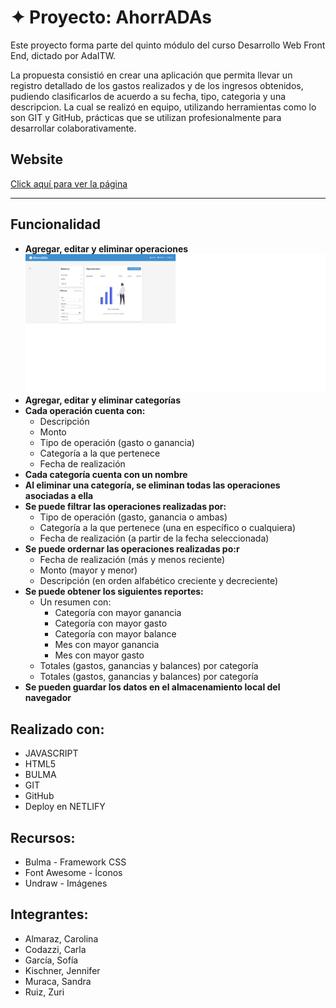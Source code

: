 # ✦ Proyecto: **AhorrADAs**

Este proyecto forma parte del quinto módulo del curso Desarrollo Web Front End, dictado por AdaITW.

La propuesta consistió en crear una aplicación que permita llevar un registro detallado de los gastos realizados y de los ingresos obtenidos, pudiendo clasificarlos de acuerdo a su fecha, tipo, categoria y una descripcion. La cual se realizó en equipo, utilizando herramientas como lo son GIT y GitHub, prácticas que se utilizan profesionalmente para desarrollar colaborativamente.

## Website

[Click aquí para ver la página]()

---

## Funcionalidad

- **Agregar, editar y eliminar operaciones**
  ![Image text](/imagen-proyecto.png)
- **Agregar, editar y eliminar categorías**
- **Cada operación cuenta con:**
  - Descripción
  - Monto
  - Tipo de operación (gasto o ganancia)
  - Categoría a la que pertenece
  - Fecha de realización
- **Cada categoría cuenta con un nombre**
- **Al eliminar una categoría, se eliminan todas las operaciones asociadas a ella**
- **Se puede filtrar las operaciones realizadas por:**
  - Tipo de operación (gasto, ganancia o ambas)
  - Categoría a la que pertenece (una en específico o cualquiera)
  - Fecha de realización (a partir de la fecha seleccionada)
- **Se puede ordernar las operaciones realizadas po:r**
  - Fecha de realización (más y menos reciente)
  - Monto (mayor y menor)
  - Descripción (en orden alfabético creciente y decreciente)
- **Se puede obtener los siguientes reportes:**
  - Un resumen con:
    - Categoría con mayor ganancia
    - Categoría con mayor gasto
    - Categoría con mayor balance
    - Mes con mayor ganancia
    - Mes con mayor gasto
  - Totales (gastos, ganancias y balances) por categoría
  - Totales (gastos, ganancias y balances) por categoría
- **Se pueden guardar los datos en el almacenamiento local del navegador**

## Realizado con:

- JAVASCRIPT
- HTML5
- BULMA
- GIT
- GitHub
- Deploy en NETLIFY

## Recursos:

- Bulma - Framework CSS
- Font Awesome - Íconos
- Undraw - Imágenes

## Integrantes:

- Almaraz, Carolina
- Codazzi, Carla
- García, Sofía
- Kischner, Jennifer
- Muraca, Sandra
- Ruiz, Zuri
